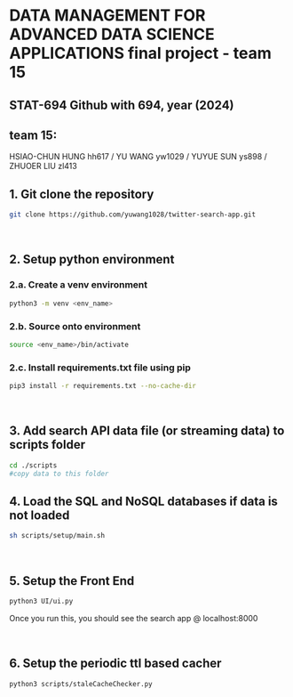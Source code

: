 # DATA MANAGEMENT FOR ADVANCED DATA SCIENCE APPLICATIONS final project - team 15

## STAT-694 Github with 694, year (2024)
## team 15: 
HSIAO-CHUN HUNG hh617
/ YU WANG yw1029
/ YUYUE SUN ys898
/ ZHUOER LIU zl413
## 1. Git clone the repository

```bash
git clone https://github.com/yuwang1028/twitter-search-app.git
```

<br/>

## 2. Setup python environment

### 2.a. Create a venv environment

```bash
python3 -m venv <env_name>
```

### 2.b. Source onto environment

```bash
source <env_name>/bin/activate
```

### 2.c. Install requirements.txt file using pip

```bash
pip3 install -r requirements.txt --no-cache-dir
```

<br/>

## 3. Add search API data file (or streaming data) to scripts folder

```bash
cd ./scripts
#copy data to this folder
```

## 4. Load the SQL and NoSQL databases if data is not loaded

```bash
sh scripts/setup/main.sh
```

<br/>

## 5. Setup the Front End

```bash
python3 UI/ui.py 
```

Once you run this, you should see the search app @ localhost:8000

<br/>

## 6. Setup the periodic ttl based cacher 

```bash
python3 scripts/staleCacheChecker.py 
```
